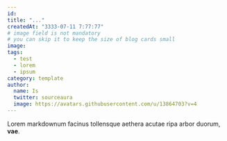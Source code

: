 ```yaml
---
id:
title: "..."
createdAt: "3333-07-11 7:77:77"
# image field is not mandatory
# you can skip it to keep the size of blog cards small
image:
tags:
  - test
  - lorem
  - ipsum
category: template
author:
  name: Is
  twitter: sourceaura
  image: https://avatars.githubusercontent.com/u/13864703?v=4
---
```


Lorem markdownum facinus tollensque aethera acutae ripa arbor duorum, **vae**.
